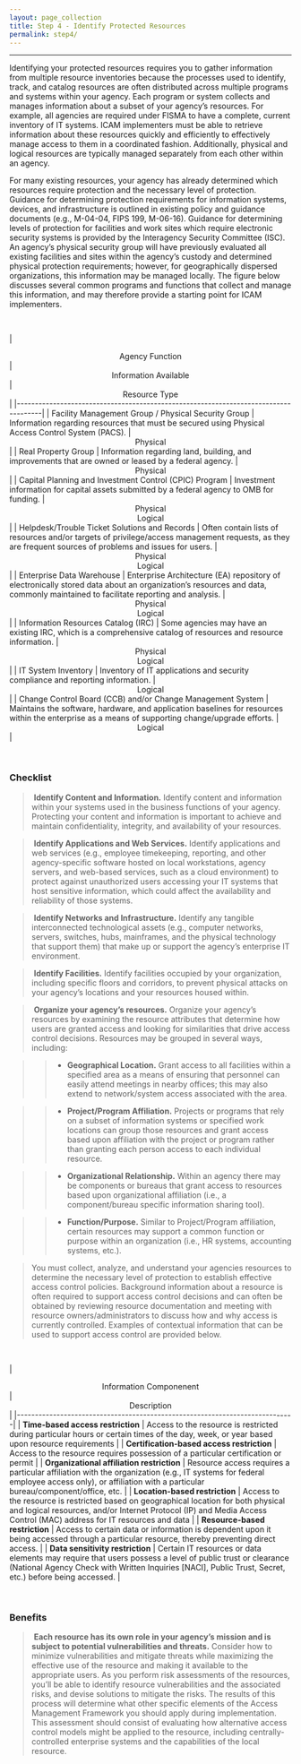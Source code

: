 ```yaml
---
layout: page_collection
title: Step 4 - Identify Protected Resources
permalink: step4/
---
```

<script>
$(function() {
  $( "#accordion" ).accordion({
    heightStyle: "content",
    collapsible: "true",
    active: "false"
  });
});
</script>

<script src="https://use.fontawesome.com/e20c671b68.js"></script>
-----------------------------------------------------------

Identifying your protected resources requires you to gather information from multiple resource inventories because the processes used to identify, track, and catalog resources are often distributed across multiple programs and systems within your agency. Each program or system collects and manages information about a subset of your agency’s resources.  For example, all agencies are required under FISMA to have a complete, current inventory of IT systems. ICAM implementers must be able to retrieve information about these resources quickly and efficiently to effectively manage access to them in a coordinated fashion. Additionally, physical and logical resources are typically managed separately from each other within an agency.

For many existing resources, your agency has already determined which resources require protection and the necessary level of protection. Guidance for determining protection requirements for information systems, devices, and infrastructure is outlined in existing policy and guidance documents (e.g., M-04-04, FIPS 199, M-06-16). Guidance for determining levels of protection for facilities and work sites which require electronic security systems is provided by the Interagency Security Committee (ISC). An agency’s physical security group will have previously evaluated all existing facilities and sites within the agency’s custody and determined physical protection requirements; however, for geographically dispersed organizations, this information may be managed locally. The figure below discusses several common programs and functions that collect and manage this information, and may therefore provide a starting point for ICAM implementers.

<br>

| <center> Agency Function </center> | <center> Information Available </center> | <center> Resource Type </center> |
|-------------------------------------------------------------------------------------|
| Facility Management Group / Physical Security Group | Information regarding resources that must be secured using Physical Access Control System (PACS). | <center> Physical </center> |
| Real Property Group | Information regarding land, building, and improvements that are owned or leased by a federal agency. | <center> Physical </center> |
| Capital Planning and Investment Control (CPIC) Program | Investment information for capital assets submitted by a federal agency to OMB for funding. | <center> Physical </center><center> Logical </center> |
| Helpdesk/Trouble Ticket Solutions and Records | Often contain lists of resources and/or targets of privilege/access management requests, as they are frequent sources of problems and issues for users. | <center> Physical </center><center> Logical </center> |
| Enterprise Data Warehouse | Enterprise Architecture (EA) repository of electronically stored data about an organization’s resources and data, commonly maintained to facilitate reporting and analysis. | <center> Physical </center><center> Logical </center> |
| Information Resources Catalog (IRC) | Some agencies may have an existing IRC, which is a comprehensive catalog of resources and resource information. | <center> Physical </center><center> Logical </center> |
| IT System Inventory | Inventory of IT applications and security compliance and reporting information. | <center> Logical </center> |
| Change Control Board (CCB) and/or Change Management System | Maintains the software, hardware, and application baselines for resources within the enterprise as a means of supporting change/upgrade efforts. | <center> Logical </center> |

<br>

### Checklist

> <i class="fa fa-check-square-o"></i> &nbsp;**Identify Content and Information.** Identify content and information within your systems used in the business functions of your agency. Protecting your content and information is important to achieve and maintain confidentiality, integrity, and availability of your resources.

> <i class="fa fa-check-square-o"></i> &nbsp;**Identify Applications and Web Services.** Identify applications and web services (e.g., employee timekeeping, reporting, and other agency-specific software hosted on local workstations, agency servers, and web-based services, such as a cloud environment) to protect against unauthorized users accessing your IT systems that host sensitive information, which could affect the availability and reliability of those systems.

> <i class="fa fa-check-square-o"></i> &nbsp;**Identify Networks and Infrastructure.** Identify any tangible interconnected technological assets (e.g., computer networks, servers, switches, hubs, mainframes, and the physical technology that support them) that make up or support the agency’s enterprise IT environment.

> <i class="fa fa-check-square-o"></i> &nbsp;**Identify Facilities.** Identify facilities occupied by your organization, including specific floors and corridors, to prevent physical attacks on your agency’s locations and your resources housed within.

> <i class="fa fa-check-square-o"></i> &nbsp;**Organize your agency’s resources.** Organize your agency’s resources by examining the resource attributes that determine how users are granted access and looking for similarities that drive access control decisions.   Resources may be grouped in several ways, including:

>> * **Geographical Location.** Grant access to all facilities within a specified area as a means of ensuring that personnel can easily attend meetings in nearby offices; this may also extend to network/system access associated with the area.

>> * **Project/Program Affiliation.** Projects or programs that rely on a subset of information systems or specified work locations can group those resources and grant access based upon affiliation with the project or program rather than granting each person access to each individual resource.

>> * **Organizational Relationship.** Within an agency there may be components or bureaus that grant access to resources based upon organizational affiliation (i.e., a component/bureau specific information sharing tool).

>> * **Function/Purpose.** Similar to Project/Program affiliation, certain resources may support a common function or purpose within an organization (i.e., HR systems, accounting systems, etc.).

> You must collect, analyze, and understand your agencies resources to determine the necessary level of protection to establish effective access control policies. Background information about a resource is often required to support access control decisions and can often be obtained by reviewing resource documentation and meeting with resource owners/administrators to discuss how and why access is currently controlled. Examples of contextual information that can be used to support access control are provided below.

<br>

| <center> Information Componenent </center> | <center> Description </center> |
|-----------------------------------------------------------------------------|
| **Time-based access restriction** | Access to the resource is restricted during particular hours or certain times of the day, week, or year based upon resource requirements |
| **Certification-based access restriction** | Access to the resource requires possession of a particular certification or permit |
| **Organizational affiliation restriction** | Resource access requires a particular affiliation with the organization (e.g., IT systems for federal employee access only), or affiliation with a particular bureau/component/office, etc. |
| **Location-based restriction** | Access to the resource is restricted based on geographical location for both physical and logical resources, and/or Internet Protocol (IP) and Media Access Control (MAC) address for IT resources and data |
| **Resource-based restriction** | Access to certain data or information is dependent upon it being accessed through a particular resource, thereby preventing direct access. |
| **Data sensitivity restriction** | Certain IT resources or data elements may require that users possess a level of public trust or clearance (National Agency Check with Written Inquiries [NACI], Public Trust, Secret, etc.) before being accessed. |

<br>

### Benefits

> <i class="fa fa-thumbs-o-up" aria-hidden="true"></i> &nbsp;**Each resource has its own role in your agency’s mission and is subject to potential vulnerabilities and threats.** Consider how to minimize vulnerabilities and mitigate threats while maximizing the effective use of the resource and making it available to the appropriate users. As you perform risk assessments of the resources, you’ll be able to identify resource vulnerabilities and the associated risks, and devise solutions to mitigate the risks. The results of this process will determine what other specific elements of the Access Management Framework you should apply during implementation. This assessment should consist of evaluating how alternative access control models might be applied to the resource, including centrally-controlled enterprise systems and the capabilities of the local resource.
